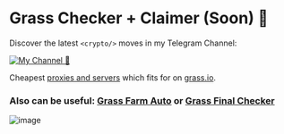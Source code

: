 # Grass Checker + Claimer (Soon) 🔹


Discover the latest `<crypto/>` moves in my Telegram Channel:

[![My Channel 🥰](https://img.shields.io/badge/Web3_Enjoyer_|_Subscribe_🥰-0A66C2?style=for-the-badge&logo=telegram&logoColor=white)](https://t.me/web3_enjoyer_club) 

Cheapest [proxies and servers](https://teletype.in/@web3enjoyer/4a2G9NuHssy) which fits for  on [grass.io](https://app.getgrass.io/register/?referralCode=erxggzon61FWrJ9).
### Also can be useful: [Grass Farm Auto](https://github.com/MsLolita/grass) or [Grass Final Checker](https://github.com/MsLolita/Grass-Checker)

![image](https://github.com/user-attachments/assets/440a39dc-830e-421f-9ba7-3e945108877c)



